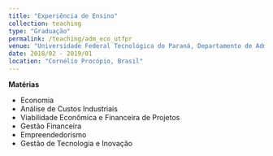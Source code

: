 ```yaml
---
title: "Experiência de Ensino"
collection: teaching
type: "Graduação"
permalink: /teaching/adm_eco_utfpr
venue: "Universidade Federal Tecnológica do Paraná, Departamento de Administração/Economia"
date: 2018/02 - 2019/01
location: "Cornélio Procópio, Brasil"
---
```


**Matérias**

* Economia
* Análise de Custos Industriais
* Viabilidade Econômica e Financeira de Projetos
* Gestão Financeira
* Empreendedorismo
* Gestão de Tecnologia e Inovação
